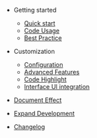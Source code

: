 - Getting started
  - [Quick start](zh-cn/start/quickstart.md "Quick start")
  - [Code Usage](zh-cn/start/javadoc.md "Code Usage")
  - [Best Practice](zh-cn/start/bestPractice.md "Best Practice")

- Customization
  - [Configuration](zh-cn/diy/config.md "Configuration")
  - [Advanced Features](zh-cn/diy/advancedFeatures.md)
  - [Code Highlight](zh-cn/diy/highlight.md)
  - [Interface UI integration](zh-cn/diy/integrated.md)
- [Document Effect](zh-cn/docsImages.md)
- [Expand Development](zh-cn/expand.md)
- [Changelog](zh-cn/changelog.md "Changelog")
